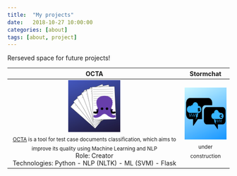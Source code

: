 ```yaml
---
title:  "My projects"
date:   2018-10-27 10:00:00
categories: [about]
tags: [about, project]
---
```


Rerseved space for future projects! 

| OCTA  	| Stormchat   |      	
|:---:	|:---:	|
| <img src="https://github.com/antoniosj/blog-examples/blob/master/github-images/octa.png?raw=true" width="118px;" height="118px;" /><br /><sub><a href="https://www.antoniosj.com/2018/octa/">OCTA</a> is a tool for test case documents classification, which aims to improve its quality using Machine Learning and NLP </sub><br /> Role: Creator<br /> Technologies: Python - NLP (NLTK) - ML (SVM) - Flask | <img src="https://github.com/antoniosj/blog-examples/blob/master/github-images/stormchat.png?raw=true" width="118px;" height="118px;"/><br /><sub> under construction </sub>  	| 

